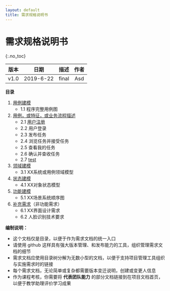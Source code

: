 ```yaml
---
layout: default
title: 需求规格说明书
---
```


# 需求规格说明书
{:.no_toc}

| 版本 |   日期    | 描述 |  作者   |
| :--: | :-------: | :--: | :-----: |
| v1.0 | 2019-6-22 | final | Asd |

**目录**

1. [用例建模](/06-02-uml)
    - 1.1 程序完整用例图
2. [用例，或特征，或业务流程描述](/06-02-usecase)
    - 2.1 [用户注册](/06-02-usecase/#用户注册)
    - 2.2 用户登录
    - 2.3 发布任务
    - 2.4 浏览任务并接受任务
    - 2.5 查看我的任务
    - 2.6 确认并查收任务
    - 2.7 [test](/06-02-usecase/#totest)
3. [领域建模](/06-03-domain)
    - 3.1 XX系统或用例领域模型
4. [状态建模](/06-04-state)
    - 4.1 XX对象状态模型
5. [功能建模](/06-05-system)
    - 5.1 XX场景系统顺序图
6. [补充需求](/06-06-supplementary)（非功能需求）
    - 6.1 XX界面设计需求
    - 6.2 人脸识别技术要求

**编制说明：**

* 这个文档仅是目录，以便于作为需求文档的统一入口
* 请使用 github 这样具有强大版本管理、和发布能力的工具，组织管理需求文档的细节
* 需求文档应使用目录树分解为无数小型的文档，以便于支持项目管理工具组织与实施需求时的链接
* 每个需求文档，无论简单或复杂都需要版本变迁说明，创建或变更人信息
* 作为课程考核，你需要将 **代表团队能力** 的部分文档链接到在项目文档首页，以便于教学助理评价学习成果

